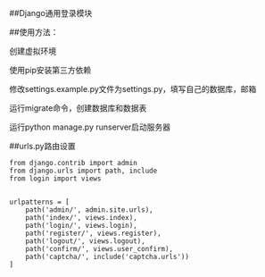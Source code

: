 ##Django通用登录模块

##使用方法：

创建虚拟环境

使用pip安装第三方依赖

修改settings.example.py文件为settings.py，填写自己的数据库，邮箱

运行migrate命令，创建数据库和数据表

运行python manage.py runserver启动服务器



##urls.py路由设置

    from django.contrib import admin
    from django.urls import path, include
    from login import views
    
    
    urlpatterns = [
        path('admin/', admin.site.urls),
        path('index/', views.index),
        path('login/', views.login),
        path('register/', views.register),
        path('logout/', views.logout),
        path('confirm/', views.user_confirm),
        path('captcha/', include('captcha.urls'))   
    ]
    
    